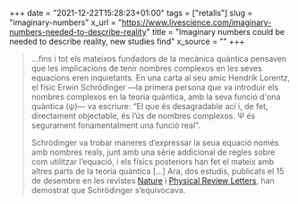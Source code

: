 +++
date = "2021-12-22T15:28:23+01:00"
tags = ["retalls"]
slug = "imaginary-numbers"
x_url = "https://www.livescience.com/imaginary-numbers-needed-to-describe-reality"
title = "Imaginary numbers could be needed to describe reality, new studies find"
x_source = ""
+++


> …fins i tot els mateixos fundadors de la mecànica quàntica pensaven que les implicacions de tenir nombres complexos en les seves equacions eren inquietants. En una carta al seu amic Hendrik Lorentz, el físic Erwin Schrödinger —la primera persona que va introduir els nombres complexos en la teoria quàntica, amb la seva funció d'ona quàntica (ψ)— va escriure: “El que és desagradable ací i, de fet, directament objectable, és l’ús de nombres complexos. Ψ és segurament fonamentalment una funció real”.
> 
> Schrödinger va trobar maneres d’expressar la seua equació només amb nombres reals, junt amb una sèrie addicional de regles sobre com utilitzar l’equació, i els físics posteriors han fet el mateix amb altres parts de la teoria quàntica […] Ara, dos estudis, publicats el 15 de desembre en les revistes [Nature](https://www.nature.com/articles/s41586-021-04160-4) i [Physical Review Letters](https://journals.aps.org/prl/accepted/0907bY08X531687d3971977071a6d5f742cb036ed), han demostrat que Schrödinger s’equivocava.
